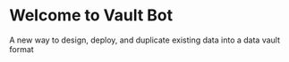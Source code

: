 # Welcome to Vault Bot
A new way to design, deploy, and duplicate existing data into a data vault format